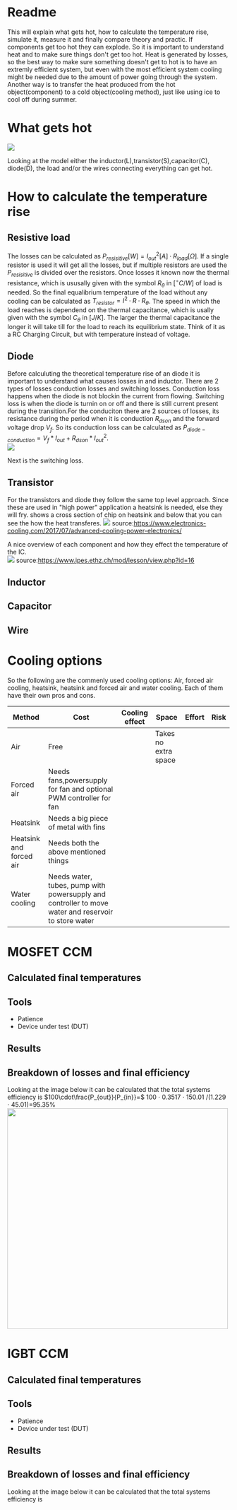 # Readme
This will explain what gets hot, how to calculate the temperature rise, simulate it, measure it and finally compare theory and practic. If components get too hot they can explode. So it is important to understand heat and to make sure things don't get too hot. Heat is generated by losses, so the best way to make sure something doesn't get to hot is to have an extremly efficient system, but even with the most efficient system cooling might be needed due to the amount of power going through the system. Another way is to transfer the heat produced from the hot object(component) to a cold object(cooling method), just like using ice to cool off during summer. 

# What gets hot
![](Images/Boost_converter_schematics.jpg)

Looking at the model either the inductor(L),transistor(S),capacitor(C), diode(D), the load and/or the wires connecting everything can get hot. 

# How to calculate the temperature rise

## Resistive load

The losses can be calculated as $P_{resisitive} [W]=I_{out}^2 [A] \cdot R_{load} [\Omega]$. If a single resistor is used it will get all the losses, but if multiple resistors are used the $P_{resisitive}$ is divided over the resistors. Once losses it known now the thermal resistance, which is ususally given with the symbol $R_{\theta}$ in $[^{\circ}C/W]$ of load is needed. So the final equalibrium temperature of the load without any cooling can be calculated as $T_{resistor}=I^2 \cdot  R \cdot R_{\theta}$. The speed in which the load reaches is dependend on the thermal capacitance, which is usally given with the symbol $C_{\theta}$ in $[J/K]$. The larger the thermal capacitance the longer it will take till for the load to reach its equilibrium state. Think of it as a RC Charging Circuit, but with temperature instead of voltage.

## Diode
Before calculuting the theoretical temperature rise of an diode it is important to understand what causes losses in and inductor. There are 2 types of losses conduction losses and switching losses. Conduction loss  happens when the diode is not blockin the current from flowing. Switching loss is when the diode is turnin on or off and there is still current present during the transition.For the conduciton there are 2 sources of losses, its resistance during the period when it is conduction $R_{dson}$ and the forward voltage drop $V_{f}$.
So its conduction loss can be calculated as $P_{diode-conduction}=V_{f}*I_{out}+R_{dson}*I_{out}^2$.<br>
 ![](Images/Diode_model.jpg)
 
Next is the switching loss.
 
## Transistor
For the transistors and diode they follow the same top level approach. Since these are used in "high power" application a heatsink is needed, else they will fry. shows a cross section of chip on heatsink and below that you can see the how the heat transferes. 
 ![](Images/3D_Model_Thermal_transfer_IC.jpg)
 source:https://www.electronics-cooling.com/2017/07/advanced-cooling-power-electronics/

A nice overview of each component and how they effect the temperature of the IC.<br />
 ![](Images/IC_with_heatsink_thermal.gif)
 source:https://www.ipes.ethz.ch/mod/lesson/view.php?id=16
 

## Inductor

## Capacitor

## Wire

# Cooling options

So the following are the commenly used cooling options: Air, forced air cooling, heatsink, heatsink and forced air and water cooling. Each of them have their own pros and cons.

Method                 | Cost                                                               | Cooling effect  |Space               | Effort | Risk
---                    | ---                                                                | ---             | ---                | ---    | ---
Air                    | Free                                                               |                 |Takes no extra space|        |        
Forced air             | Needs fans,powersupply for fan and optional PWM controller for fan |                 |      |        |
Heatsink               | Needs a big piece of metal with fins                               |  
Heatsink and forced air| Needs both the above mentioned things                              |
Water cooling          | Needs water, tubes, pump with powersupply and controller to move water and reservoir to store water|  

# MOSFET CCM

## Calculated final temperatures

## Tools
* Patience
* Device under test (DUT)

## Results


## Breakdown of losses and  final efficiency

Looking at the image below it can be calculated that the total systems efficiency is $100\cdot\frac{P_{out}}{P_{in}}=$ 100 $\cdot$ 0.3517 $\cdot$ 150.01 /(1.229 $\cdot$ 45.01)=95.35%<br>
<img src="Images/MOSFET_CCM_Efficiency.jpeg" width=500 >

# IGBT CCM

## Calculated final temperatures

## Tools
* Patience
* Device under test (DUT)

## Results

## Breakdown of losses and  final efficiency

Looking at the image below it can be calculated that the total systems efficiency is  

